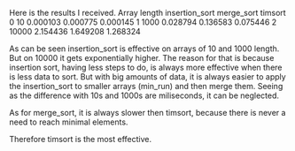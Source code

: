 Here is the results I received.
   Array length  insertion_sort  merge_sort   timsort
0            10        0.000103    0.000775  0.000145
1          1000        0.028794    0.136583  0.075446
2         10000        2.154436    1.649208  1.268324

As can be seen insertion_sort is effective on arrays of 10 and 1000 length. But on 10000 it gets exponentially higher.
The reason for that is because insertion sort, having less steps to do, is always more effective when there is less data to sort.
But with big amounts of data, it is always easier to apply the insertion_sort to smaller arrays (min_run) and then merge them.
Seeing as the difference with 10s and 1000s are miliseconds, it can be neglected.

As for merge_sort, it is always slower then timsort, because there is never a need to reach minimal elements.

Therefore timsort is the most effective.
